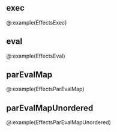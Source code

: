 ## exec

@:example(EffectsExec)

## eval

@:example(EffectsEval)

## parEvalMap

@:example(EffectsParEvalMap)

## parEvalMapUnordered

@:example(EffectsParEvalMapUnordered)
